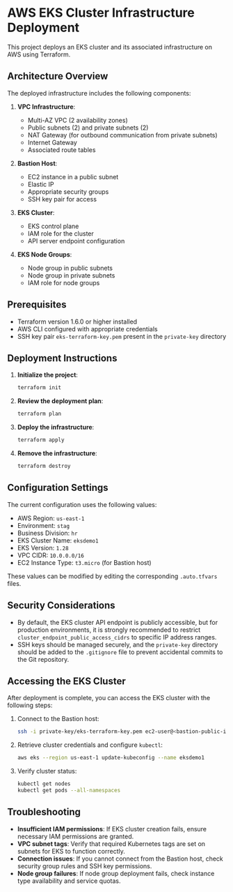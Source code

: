 # AWS EKS Cluster Infrastructure Deployment

This project deploys an EKS cluster and its associated infrastructure on AWS using Terraform.

## Architecture Overview

The deployed infrastructure includes the following components:

1. **VPC Infrastructure**:
   - Multi-AZ VPC (2 availability zones)
   - Public subnets (2) and private subnets (2)
   - NAT Gateway (for outbound communication from private subnets)
   - Internet Gateway
   - Associated route tables

2. **Bastion Host**:
   - EC2 instance in a public subnet
   - Elastic IP
   - Appropriate security groups
   - SSH key pair for access

3. **EKS Cluster**:
   - EKS control plane
   - IAM role for the cluster
   - API server endpoint configuration

4. **EKS Node Groups**:
   - Node group in public subnets
   - Node group in private subnets
   - IAM role for node groups

## Prerequisites

- Terraform version 1.6.0 or higher installed
- AWS CLI configured with appropriate credentials
- SSH key pair `eks-terraform-key.pem` present in the `private-key` directory

## Deployment Instructions

1. **Initialize the project**:
   ```bash
   terraform init
   ```

2. **Review the deployment plan**:
   ```bash
   terraform plan
   ```

3. **Deploy the infrastructure**:
   ```bash
   terraform apply
   ```

4. **Remove the infrastructure**:
   ```bash
   terraform destroy
   ```

## Configuration Settings

The current configuration uses the following values:

- AWS Region: `us-east-1`
- Environment: `stag`
- Business Division: `hr`
- EKS Cluster Name: `eksdemo1`
- EKS Version: `1.28`
- VPC CIDR: `10.0.0.0/16`
- EC2 Instance Type: `t3.micro` (for Bastion host)

These values can be modified by editing the corresponding `.auto.tfvars` files.

## Security Considerations

- By default, the EKS cluster API endpoint is publicly accessible, but for production environments, it is strongly recommended to restrict `cluster_endpoint_public_access_cidrs` to specific IP address ranges.
- SSH keys should be managed securely, and the `private-key` directory should be added to the `.gitignore` file to prevent accidental commits to the Git repository.

## Accessing the EKS Cluster

After deployment is complete, you can access the EKS cluster with the following steps:

1. Connect to the Bastion host:
   ```bash
   ssh -i private-key/eks-terraform-key.pem ec2-user@<bastion-public-ip>
   ```

2. Retrieve cluster credentials and configure `kubectl`:
   ```bash
   aws eks --region us-east-1 update-kubeconfig --name eksdemo1
   ```

3. Verify cluster status:
   ```bash
   kubectl get nodes
   kubectl get pods --all-namespaces
   ```

## Troubleshooting

- **Insufficient IAM permissions**: If EKS cluster creation fails, ensure necessary IAM permissions are granted.
- **VPC subnet tags**: Verify that required Kubernetes tags are set on subnets for EKS to function correctly.
- **Connection issues**: If you cannot connect from the Bastion host, check security group rules and SSH key permissions.
- **Node group failures**: If node group deployment fails, check instance type availability and service quotas.